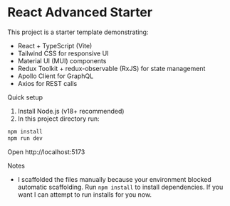 # React Advanced Starter

This project is a starter template demonstrating:

- React + TypeScript (Vite)
- Tailwind CSS for responsive UI
- Material UI (MUI) components
- Redux Toolkit + redux-observable (RxJS) for state management
- Apollo Client for GraphQL
- Axios for REST calls

Quick setup

1. Install Node.js (v18+ recommended)
2. In this project directory run:

```powershell
npm install
npm run dev
```

Open http://localhost:5173

Notes

- I scaffolded the files manually because your environment blocked automatic scaffolding. Run `npm install` to install dependencies. If you want I can attempt to run installs for you now.
